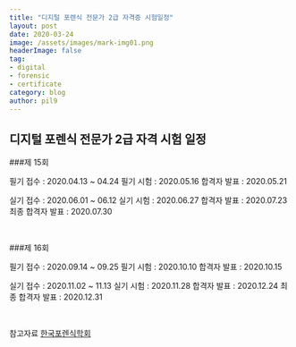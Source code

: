 ```yaml
---
title: "디지털 포렌식 전문가 2급 자격증 시험일정"
layout: post
date: 2020-03-24
image: /assets/images/mark-img01.png
headerImage: false
tag:
- digital
- forensic
- certificate
category: blog
author: pil9
---
```


## 디지털 포렌식 전문가 2급 자격 시험 일정

###제 15회

필기 접수 : 2020.04.13 ~ 04.24
필기 시험 : 2020.05.16
합격자 발표 : 2020.05.21

실기 접수 : 2020.06.01 ~ 06.12
실기 시험 : 2020.06.27
합격자 발표 : 2020.07.23
최종 합격자 발표 : 2020.07.30
  
<br>

###제 16회

필기 접수 : 2020.09.14 ~ 09.25
필기 시험 : 2020.10.10
합격자 발표 : 2020.10.15

실기 접수 : 2020.11.02 ~ 11.13
실기 시험 : 2020.11.28
합격자 발표 : 2020.12.24
최종 합격자 발표 : 2020.12.31  

<br>

참고자료
​[한국포렌식학회](https://exam.forensickorea.org/bbs/user.php?bo_table=schedule)


